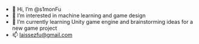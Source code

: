 - 👋 Hi, I’m @s1monFu
- 👀 I’m interested in machine learning and game design
- 🌱 I’m currently learning Unity game engine and brainstorming ideas for a new game project
- 📫 laissezfu@gmail.com

